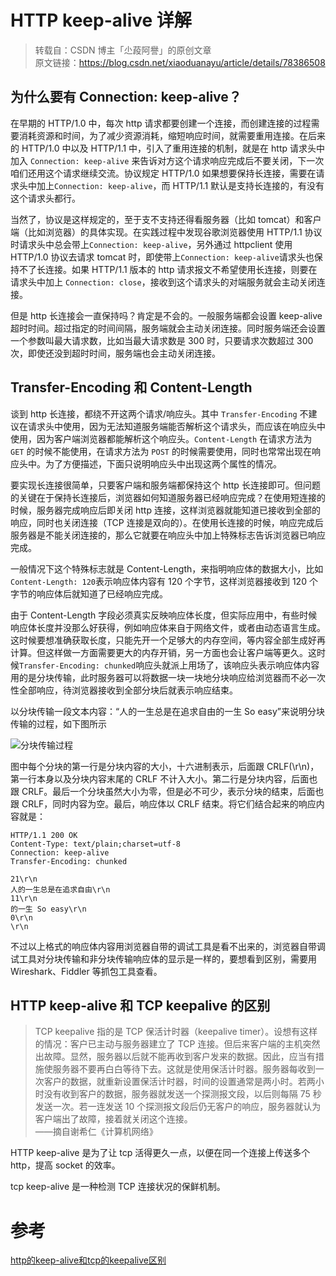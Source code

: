 <author-info date="1636422279942"></author-info>

# HTTP keep-alive 详解

> 转载自：CSDN 博主「尐葮阿譽」的原创文章
> <br/>
> 原文链接：https://blog.csdn.net/xiaoduanayu/article/details/78386508

## 为什么要有 Connection: keep-alive？

在早期的 HTTP/1.0 中，每次 http 请求都要创建一个连接，而创建连接的过程需要消耗资源和时间，为了减少资源消耗，缩短响应时间，就需要重用连接。在后来的 HTTP/1.0 中以及 HTTP/1.1 中，引入了重用连接的机制，就是在 http 请求头中加入 `Connection: keep-alive` 来告诉对方这个请求响应完成后不要关闭，下一次咱们还用这个请求继续交流。协议规定 HTTP/1.0 如果想要保持长连接，需要在请求头中加上`Connection: keep-alive`，而 HTTP/1.1 默认是支持长连接的，有没有这个请求头都行。

当然了，协议是这样规定的，至于支不支持还得看服务器（比如 tomcat）和客户端（比如浏览器）的具体实现。在实践过程中发现谷歌浏览器使用 HTTP/1.1 协议时请求头中总会带上`Connection: keep-alive`，另外通过 httpclient 使用 HTTP/1.0 协议去请求 tomcat 时，即使带上`Connection: keep-alive`请求头也保持不了长连接。如果 HTTP/1.1 版本的 http 请求报文不希望使用长连接，则要在请求头中加上 `Connection: close`，接收到这个请求头的对端服务就会主动关闭连接。

但是 http 长连接会一直保持吗？肯定是不会的。一般服务端都会设置 keep-alive 超时时间。超过指定的时间间隔，服务端就会主动关闭连接。同时服务端还会设置一个参数叫最大请求数，比如当最大请求数是 300 时，只要请求次数超过 300 次，即使还没到超时时间，服务端也会主动关闭连接。

## Transfer-Encoding 和 Content-Length

谈到 http 长连接，都绕不开这两个请求/响应头。其中 `Transfer-Encoding` 不建议在请求头中使用，因为无法知道服务端能否解析这个请求头，而应该在响应头中使用，因为客户端浏览器都能解析这个响应头。`Content-Length` 在请求方法为 `GET` 的时候不能使用，在请求方法为 `POST` 的时候需要使用，同时也常常出现在响应头中。为了方便描述，下面只说明响应头中出现这两个属性的情况。

要实现长连接很简单，只要客户端和服务端都保持这个 http 长连接即可。但问题的关键在于保持长连接后，浏览器如何知道服务器已经响应完成？在使用短连接的时候，服务器完成响应后即关闭 http 连接，这样浏览器就能知道已接收到全部的响应，同时也关闭连接（TCP 连接是双向的）。在使用长连接的时候，响应完成后服务器是不能关闭连接的，那么它就要在响应头中加上特殊标志告诉浏览器已响应完成。

一般情况下这个特殊标志就是 Content-Length，来指明响应体的数据大小，比如`Content-Length: 120`表示响应体内容有 120 个字节，这样浏览器接收到 120 个字节的响应体后就知道了已经响应完成。

由于 Content-Length 字段必须真实反映响应体长度，但实际应用中，有些时候响应体长度并没那么好获得，例如响应体来自于网络文件，或者由动态语言生成。这时候要想准确获取长度，只能先开一个足够大的内存空间，等内容全部生成好再计算。但这样做一方面需要更大的内存开销，另一方面也会让客户端等更久。这时候`Transfer-Encoding: chunked`响应头就派上用场了，该响应头表示响应体内容用的是分块传输，此时服务器可以将数据一块一块地分块响应给浏览器而不必一次性全部响应，待浏览器接收到全部分块后就表示响应结束。

以分块传输一段文本内容：“人的一生总是在追求自由的一生 So easy”来说明分块传输的过程，如下图所示

![分块传输过程](/src/keep-alive-1.png)

图中每个分块的第一行是分块内容的大小，十六进制表示，后面跟 CRLF(\r\n)，第一行本身以及分块内容末尾的 CRLF 不计入大小。第二行是分块内容，后面也跟 CRLF。最后一个分块虽然大小为零，但是必不可少，表示分块的结束，后面也跟 CRLF，同时内容为空。最后，响应体以 CRLF 结束。将它们结合起来的响应内容就是：

```
HTTP/1.1 200 OK
Content-Type: text/plain;charset=utf-8
Connection: keep-alive
Transfer-Encoding: chunked

21\r\n
人的一生总是在追求自由\r\n
11\r\n
的一生 So easy\r\n
0\r\n
\r\n
```

不过以上格式的响应体内容用浏览器自带的调试工具是看不出来的，浏览器自带调试工具对分块传输和非分块传输响应体的显示是一样的，要想看到区别，需要用 Wireshark、Fiddler 等抓包工具查看。

## HTTP keep-alive 和 TCP keepalive 的区别

> TCP keepalive 指的是 TCP 保活计时器（keepalive timer）。设想有这样的情况：客户已主动与服务器建立了 TCP 连接。但后来客户端的主机突然出故障。显然，服务器以后就不能再收到客户发来的数据。因此，应当有措施使服务器不要再白白等待下去。这就是使用保活计时器。服务器每收到一次客户的数据，就重新设置保活计时器，时间的设置通常是两小时。若两小时没有收到客户的数据，服务器就发送一个探测报文段，以后则每隔 75 秒发送一次。若一连发送 10 个探测报文段后仍无客户的响应，服务器就认为客户端出了故障，接着就关闭这个连接。
> <br/>
> ——摘自谢希仁《计算机网络》

HTTP keep-alive 是为了让 tcp 活得更久一点，以便在同一个连接上传送多个 http，提高 socket 的效率。

tcp keep-alive 是一种检测 TCP 连接状况的保鲜机制。

# 参考

[http的keep-alive和tcp的keepalive区别](https://blog.csdn.net/oceanperfect/article/details/51064574)